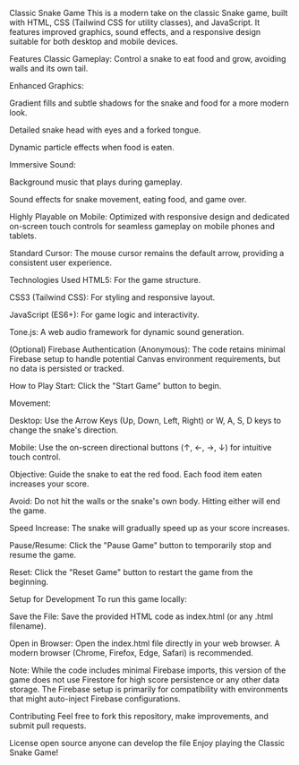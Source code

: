 Classic Snake Game
This is a modern take on the classic Snake game, built with HTML, CSS (Tailwind CSS for utility classes), and JavaScript. It features improved graphics, sound effects, and a responsive design suitable for both desktop and mobile devices.

Features
Classic Gameplay: Control a snake to eat food and grow, avoiding walls and its own tail.

Enhanced Graphics:

Gradient fills and subtle shadows for the snake and food for a more modern look.

Detailed snake head with eyes and a forked tongue.

Dynamic particle effects when food is eaten.

Immersive Sound:

Background music that plays during gameplay.

Sound effects for snake movement, eating food, and game over.

Highly Playable on Mobile: Optimized with responsive design and dedicated on-screen touch controls for seamless gameplay on mobile phones and tablets.

Standard Cursor: The mouse cursor remains the default arrow, providing a consistent user experience.

Technologies Used
HTML5: For the game structure.

CSS3 (Tailwind CSS): For styling and responsive layout.

JavaScript (ES6+): For game logic and interactivity.

Tone.js: A web audio framework for dynamic sound generation.

(Optional) Firebase Authentication (Anonymous): The code retains minimal Firebase setup to handle potential Canvas environment requirements, but no data is persisted or tracked.

How to Play
Start: Click the "Start Game" button to begin.

Movement:

Desktop: Use the Arrow Keys (Up, Down, Left, Right) or W, A, S, D keys to change the snake's direction.

Mobile: Use the on-screen directional buttons (↑, ←, →, ↓) for intuitive touch control.

Objective: Guide the snake to eat the red food. Each food item eaten increases your score.

Avoid: Do not hit the walls or the snake's own body. Hitting either will end the game.

Speed Increase: The snake will gradually speed up as your score increases.

Pause/Resume: Click the "Pause Game" button to temporarily stop and resume the game.

Reset: Click the "Reset Game" button to restart the game from the beginning.

Setup for Development
To run this game locally:

Save the File: Save the provided HTML code as index.html (or any .html filename).

Open in Browser: Open the index.html file directly in your web browser. A modern browser (Chrome, Firefox, Edge, Safari) is recommended.

Note: While the code includes minimal Firebase imports, this version of the game does not use Firestore for high score persistence or any other data storage. The Firebase setup is primarily for compatibility with environments that might auto-inject Firebase configurations.

Contributing
Feel free to fork this repository, make improvements, and submit pull requests.

License
open source anyone can develop the file
Enjoy playing the Classic Snake Game!
